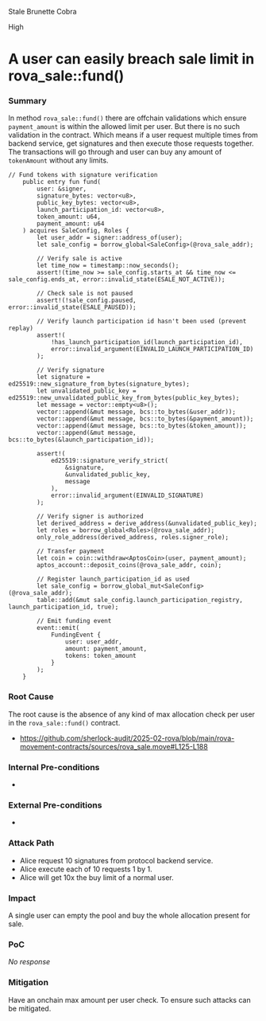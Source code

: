 Stale Brunette Cobra

High

# A user can easily breach sale limit in rova_sale::fund()

### Summary

In method `rova_sale::fund()` there are offchain validations which ensure `payment_amount` is within the allowed limit per user. But there is no such validation in the contract. Which means if a user request multiple times from backend service, get signatures and then execute those requests together. The transactions will go through and user can buy any amount of `tokenAmount` without any limits.

```solidity
// Fund tokens with signature verification
    public entry fun fund(
        user: &signer,
        signature_bytes: vector<u8>,
        public_key_bytes: vector<u8>,
        launch_participation_id: vector<u8>,
        token_amount: u64,
        payment_amount: u64
    ) acquires SaleConfig, Roles {
        let user_addr = signer::address_of(user);
        let sale_config = borrow_global<SaleConfig>(@rova_sale_addr);

        // Verify sale is active
        let time_now = timestamp::now_seconds();
        assert!(time_now >= sale_config.starts_at && time_now <= sale_config.ends_at, error::invalid_state(ESALE_NOT_ACTIVE));

        // Check sale is not paused
        assert!(!sale_config.paused, error::invalid_state(ESALE_PAUSED));

        // Verify launch participation id hasn't been used (prevent replay)
        assert!(
            !has_launch_participation_id(launch_participation_id),
            error::invalid_argument(EINVALID_LAUNCH_PARTICIPATION_ID)
        );
        
        // Verify signature
        let signature = ed25519::new_signature_from_bytes(signature_bytes);
        let unvalidated_public_key = ed25519::new_unvalidated_public_key_from_bytes(public_key_bytes);
        let message = vector::empty<u8>();
        vector::append(&mut message, bcs::to_bytes(&user_addr));
        vector::append(&mut message, bcs::to_bytes(&payment_amount));
        vector::append(&mut message, bcs::to_bytes(&token_amount));
        vector::append(&mut message, bcs::to_bytes(&launch_participation_id));

        assert!(
            ed25519::signature_verify_strict(
                &signature,
                &unvalidated_public_key,
                message
            ),
            error::invalid_argument(EINVALID_SIGNATURE)
        );

        // Verify signer is authorized
        let derived_address = derive_address(&unvalidated_public_key); 
        let roles = borrow_global<Roles>(@rova_sale_addr);
        only_role_address(derived_address, roles.signer_role);

        // Transfer payment
        let coin = coin::withdraw<AptosCoin>(user, payment_amount);
        aptos_account::deposit_coins(@rova_sale_addr, coin);

        // Register launch_participation_id as used
        let sale_config = borrow_global_mut<SaleConfig>(@rova_sale_addr);
        table::add(&mut sale_config.launch_participation_registry, launch_participation_id, true);

        // Emit funding event
        event::emit(
            FundingEvent {
                user: user_addr,
                amount: payment_amount,
                tokens: token_amount
            }
        );
    }
```

### Root Cause

The root cause is the absence of any kind of max allocation check per user in the `rova_sale::fund()` contract.
- https://github.com/sherlock-audit/2025-02-rova/blob/main/rova-movement-contracts/sources/rova_sale.move#L125-L188

### Internal Pre-conditions

-

### External Pre-conditions

-

### Attack Path

- Alice request 10 signatures from protocol backend service.
- Alice execute each of 10 requests 1 by 1.
- Alice will get 10x the buy limit of a normal user.

### Impact

A single user can empty the pool and buy the whole allocation present for sale.

### PoC

_No response_

### Mitigation

Have an onchain max amount per user check. To ensure such attacks can be mitigated.